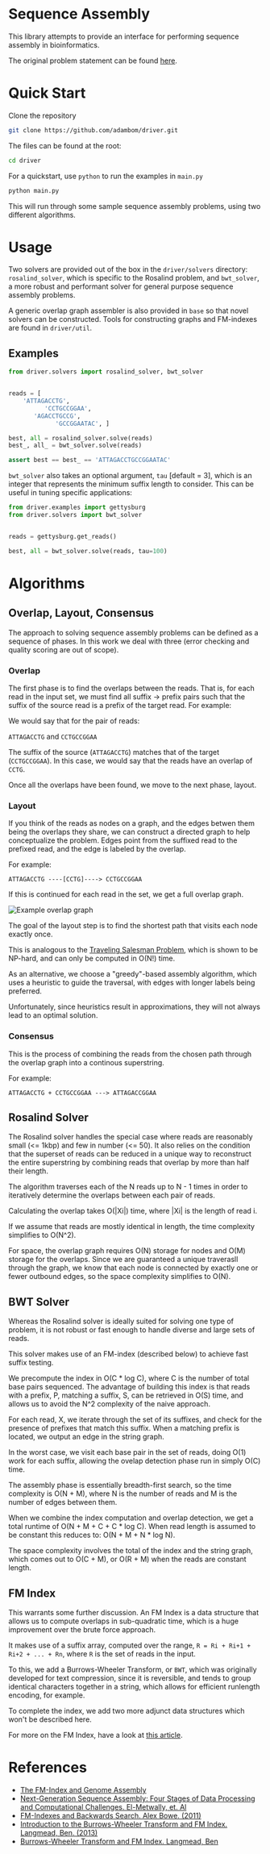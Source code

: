 Sequence Assembly
=================

This library attempts to provide an interface for performing sequence assembly in 
bioinformatics.

The original problem statement can be found [here](http://rosalind.info/problems/long/).

# Quick Start

Clone the repository

```bash
git clone https://github.com/adambom/driver.git
```

The files can be found at the root:

```bash
cd driver
```

For a quickstart, use `python` to run the examples in `main.py`

```bash
python main.py
```

This will run through some sample sequence assembly problems, using two different algorithms.

# Usage

Two solvers are provided out of the box in the `driver/solvers` directory: `rosalind_solver`, which is specific to the Rosalind
problem, and `bwt_solver`, a more robust and performant solver for general purpose sequence
assembly problems.

A generic overlap graph assembler is also provided in `base` so that novel solvers can be constructed.
Tools for constructing graphs and FM-indexes are found in `driver/util`.

## Examples

```python
from driver.solvers import rosalind_solver, bwt_solver


reads = [
    'ATTAGACCTG',
          'CCTGCCGGAA',
       'AGACCTGCCG',
             'GCCGGAATAC', ]

best, all = rosalind_solver.solve(reads)
best_, all_ = bwt_solver.solve(reads)

assert best == best_ == 'ATTAGACCTGCCGGAATAC'
```

`bwt_solver` also takes an optional argument, `tau` [default = 3], which is an integer that represents the minimum
suffix length to consider. This can be useful in tuning specific applications:

```python
from driver.examples import gettysburg
from driver.solvers import bwt_solver


reads = gettysburg.get_reads()

best, all = bwt_solver.solve(reads, tau=100)
```

# Algorithms

## Overlap, Layout, Consensus

The approach to solving sequence assembly problems can be defined as a sequence of phases.
In this work we deal with three (error checking and quality scoring are out of scope).

### Overlap

The first phase is to find the overlaps between the reads. That is, for each read in the
input set, we must find all suffix -> prefix pairs such that the suffix of the source read
is a prefix of the target read. For example:

We would say that for the pair of reads:

`ATTAGACCTG` and `CCTGCCGGAA`

The suffix of the source (`ATTAGACCTG`) matches that of the target (`CCTGCCGGAA`). In this
case, we would say that the reads have an overlap of `CCTG`.

Once all the overlaps have been found, we move to the next phase, layout.

### Layout

If you think of the reads as nodes on a graph, and the edges betwen them being the overlaps
they share, we can construct a directed graph to help conceptualize the problem. Edges point
from the suffixed read to the prefixed read, and the edge is labeled by the overlap.

For example:

`ATTAGACCTG ----[CCTG]----> CCTGCCGGAA`

If this is continued for each read in the set, we get a full overlap graph.

![Example overlap graph](http://journals.plos.org/ploscompbiol/article/figure/image?download&size=large&id=info:doi/10.1371/journal.pcbi.1003345.g003)

The goal of the layout step is to find the shortest path that visits each node exactly once.

This is analogous to the [Traveling Salesman Problem](https://simple.wikipedia.org/wiki/Travelling_salesman_problem),
which is shown to be NP-hard, and can only be computed in O(N!) time.

As an alternative, we choose a "greedy"-based assembly algorithm, which uses a heuristic to guide the
traversal, with edges with longer labels being preferred.

Unfortunately, since heuristics result in approximations, they will not always lead to an optimal solution.

### Consensus

This is the process of combining the reads from the chosen path through the overlap graph into a continous
superstring.

For example:

`ATTAGACCTG + CCTGCCGGAA ---> ATTAGACCGGAA`

## Rosalind Solver

The Rosalind solver handles the special case where reads
are reasonably small (<= 1kbp) and few in number (<= 50).
It also relies on the condition that the superset of reads
can be reduced in a unique way to reconstruct the entire
superstring by combining reads that overlap by more than
half their length.

The algorithm traverses each of the N reads up to N - 1 times
in order to iteratively determine the overlaps between each pair
of reads.

Calculating the overlap takes O(|Xi|) time, where |Xi| is the
length of read i.

If we assume that reads are mostly identical in length, the time
complexity simplifies to O(N^2).

For space, the overlap graph requires O(N) storage for nodes
and O(M) storage for the overlaps. Since we are guaranteed a
unique traverasll through the graph, we know that each node
is connected by exactly one or fewer outbound edges, so the space
complexity simplifies to O(N).

## BWT Solver

Whereas the Rosalind solver is ideally suited for solving one type
of problem, it is not robust or fast enough to handle diverse and large
sets of reads.

This solver makes use of an FM-index (described below) to achieve fast 
suffix testing.

We precompute the index in O(C * log C), where C is the number of total base
pairs sequenced. The advantage of building this index is that reads with a
prefix, P, matching a suffix, S, can be retrieved in O(S) time, and allows us
to avoid the N^2 complexity of the naive approach.

For each read, X, we iterate through the set of its suffixes, and check for
the presence of prefixes that match this suffix. When a matching prefix is
located, we output an edge in the string graph.

In the worst case, we visit each base pair in the set of reads, doing O(1) work
for each suffix, allowing the ovelap detection phase run in simply O(C) time.

The assembly phase is essentially breadth-first search, so the time complexity
is O(N + M), where N is the number of reads and M is the number of edges
between them.

When we combine the index computation and overlap detection, we get a total
runtime of O(N + M + C + C * log C). When read length is assumed to be constant
this reduces to: O(N + M + N * log N).

The space complexity involves the total of the index and the string graph,
which comes out to O(C + M), or O(R + M) when the reads are constant length.

## FM Index

This warrants some further discussion. An FM Index is a data structure that allows us
to compute overlaps in sub-quadratic time, which is a huge improvement over the brute
force approach.

It makes use of a suffix array, computed over the range, `R = Ri + Ri+1 + Ri+2 + ... + Rn`,
where `R` is the set of reads in the input.

To this, we add a Burrows-Wheeler Transform, or `BWT`, which was originally developed for
text compression, since it is reversible, and tends to group identical characters together
in a string, which allows for efficient runlength encoding, for example.

To complete the index, we add two more adjunct data structures which won't be described here.

For more on the FM Index, have a look at [this article](http://alexbowe.com/fm-index/).


# References

- [The FM-Index and Genome Assembly](ftp://ftp.sanger.ac.uk/pub/resources/theses/js18/chapter2.pdf)
- [Next-Generation Sequence Assembly: Four Stages of Data Processing and Computational Challenges. El-Metwally, et. Al](http://journals.plos.org/ploscompbiol/article/asset?id=10.1371%2Fjournal.pcbi.1003345.PDF)
- [FM-Indexes and Backwards Search. Alex Bowe. (2011)](http://alexbowe.com/fm-index/)
- [Introduction to the Burrows-Wheeler Transform and FM Index. Langmead, Ben. (2013)](http://www.cs.jhu.edu/~langmea/resources/bwt_fm.pdf)
- [Burrows-Wheeler Transform and FM Index. Langmead, Ben](https://www.cs.jhu.edu/~langmea/resources/lecture_notes/bwt_and_fm_index.pdf)

